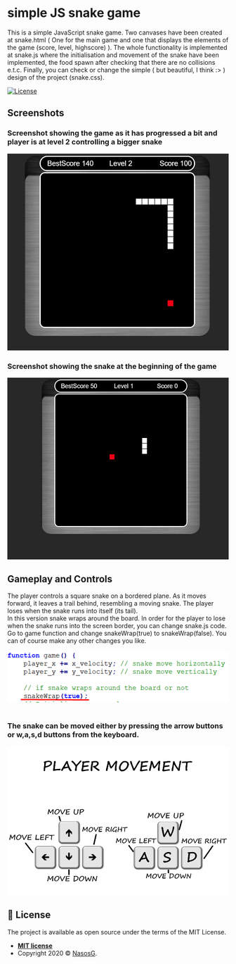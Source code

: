 # simple JS snake game
 
This is a simple JavaScript snake game. Two canvases have been created at snake.html ( One for the main game and one that displays the elements of the game (score, level, highscore) ).
The whole functionality is implemented at snake.js where the initialisation and movement of the snake have been implemented, the food spawn after
checking that there are no collisions e.t.c. Finally, you can check or change the simple ( but beautiful, I think :> ) 
design of the project (snake.css).

[![License](http://img.shields.io/:license-mit-blue.svg?style=flat-square)](http://badges.mit-license.org) 

## Screenshots

### Screenshot showing the game as it has progressed a bit and player is at level 2 controlling a bigger snake

<div align="center"><img src="images/Screenshot_1.png" alt="image1"></div>

### Screenshot showing the snake at the beginning of the game

<div align="center"><img src="images/Screenshot_2.png" alt="image1"></div>

## Gameplay and Controls

The player controls a square snake on a bordered plane. As it moves forward, it leaves a trail behind, resembling a moving snake. 
The player loses when the snake runs into itself (its tail).<br>
In this version snake wraps around the board. In order for the player to lose when the snake runs into the screen border,
you can change snake.js code. Go to game function and change snakeWrap(true) to snakeWrap(false). You can of course make any other changes you like.
<br><div align="center"><img src="images/snake_wrap.png" alt="image1"></div><br>

### The snake can be moved either by pressing the arrow buttons or w,a,s,d buttons from the keyboard.

<div align="center"><img src="images/controls.png" alt="image1"></div>

## 📝 License

The project is available as open source under the terms of the MIT License.

- **[MIT license](http://opensource.org/licenses/mit-license.php)**
- Copyright 2020 © <a href="https://github.com/NasosG" target="_blank">NasosG</a>.

